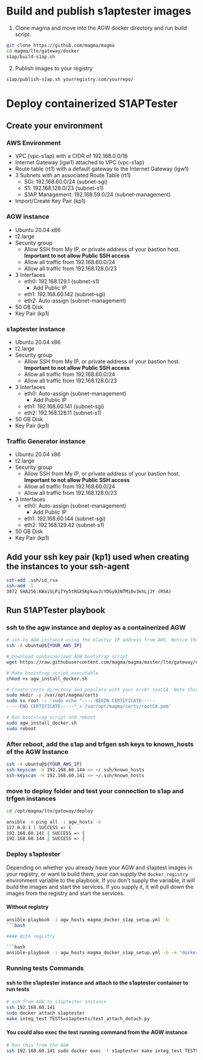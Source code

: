 # Build and publish s1aptester images

1. Clone magma and move into the AGW docker directory and run build script.

```bash
git clone https://github.com/magma/magma
cd magma/lte/gateway/docker
s1ap/build-s1ap.sh
```

2. Publish images to your registry

```bash
s1ap/publish-s1ap.sh yourregistry.com/yourrepo/
```

# Deploy containerized S1APTester

## Create your environment

### AWS Environment

- VPC (vpc-s1ap) with a CIDR of 192.168.0.0/16
- Internet Gateway (igw1) attached to VPC (vpc-s1ap)
- Route table (rt1) with a default gateway to the Internet Gateway (igw1)
- 3 Subnets with an associated Route Table (rt1)
  - SGi: 192.168.60.0/24 (subnet-sgi)
  - S1: 192.168.128.0/23 (subnet-s1)
  - S1AP Management: 192.168.59.0/24 (subnet-management)
- Import/Create Key Pair (kp1)

### AGW instance

- Ubuntu 20.04 x86
- t2.large
- Security group
  - Allow SSH from My IP, or private address of your bastion host. **Important to not allow Public SSH access**
  - Allow all traffic from 192.168.60.0/24
  - Allow all traffic from 192.168.128.0/23
- 3 Interfaces
  - eth0: 192.168.129.1 (subnet-s1)
    - Add Public IP
  - eth1: 192.168.60.142 (subnet-sgi)
  - eth2: Auto-assign (subnet-management)
- 50 GB Disk
- Key Pair (kp1)

### s1aptester instance

- Ubuntu 20.04 x86
- t2.large
- Security group
  - Allow SSH from My IP, or private address of your bastion host. **Important to not allow Public SSH access**
  - Allow all traffic from 192.168.60.0/24
  - Allow all traffic from 192.168.128.0/23
- 3 Interfaces
  - eth0: Auto-assign (subnet-management)
    - Add Public IP
  - eth1: 192.168.60.141 (subnet-sgi)
  - eth2: 192.168.128.11 (subnet-s1)
- 50 GB Disk
- Key Pair (kp1)

### Traffic Generator instance

- Ubuntu 20.04 x86
- t2.large
- Security group
  - Allow SSH from My IP, or private address of your bastion host. **Important to not allow Public SSH access**
  - Allow all traffic from 192.168.60.0/24
  - Allow all traffic from 192.168.128.0/23
- 3 Interfaces
  - eth0: Auto-assign (subnet-management)
    - Add Public IP
  - eth1: 192.168.60.144 (subnet-sgi)
  - eth2: 192.168.129.42 (subnet-s1)
- 50 GB Disk
- Key Pair (kp1)

## Add your ssh key pair (kp1) used when creating the instances to your ssh-agent

```bash
ssh-add .ssh/id_rsa
ssh-add -l
3072 SHA256:KWaiSLPiTYy5tRGXSKpkuwJcYDGy92NTMi0v3khLjJY (RSA)
```

## Run S1APTester playbook

### ssh to the agw instance and deploy as a containerized AGW

```bash
# ssh to AGW instance using the elastic IP address from AWS. Notice the '-A' argument. You must load in the key pair that you created in AWS for it to forward your ssh agent key.
ssh -A ubuntu@${YOUR_AWS_IP}

# Download containerized AGW bootstrap script
wget https://raw.githubusercontent.com/magma/magma/master/lte/gateway/deploy/agw_install_docker.sh

# Make bootstrap script executable
chmod +x agw_install_docker.sh

# Create certs directory and populate with your orc8r rootCA. Note that the certificate contents here have been omitted.
sudo mkdir -p /var/opt/magma/certs
sudo su root -c 'sudo echo "-----BEGIN CERTIFICATE-----
-----END CERTIFICATE-----" > /var/opt/magma/certs/rootCA.pem'

# Run bootstrap script and reboot
sudo agw_install_docker.sh
sudo reboot
```

### After reboot, add the s1ap and trfgen ssh keys to known_hosts of the AGW Instance

```bash
ssh -A ubuntu@${YOUR_AWS_IP}
ssh-keyscan -H 192.168.60.144 >> ~/.ssh/known_hosts
ssh-keyscan -H 192.168.60.141 >> ~/.ssh/known_hosts
```

### move to deploy folder and test your connection to s1ap and trfgen instances

```bash
cd /opt/magma/lte/gateway/deploy

ansible -m ping all -i agw_hosts -b
127.0.0.1 | SUCCESS => {
192.168.60.141 | SUCCESS => {
192.168.60.144 | SUCCESS => {
```

### Deploy s1aptester

Depending on whether you already have your AGW and s1aptest images in your registry, or want to build them, your can supply the `docker_registry` environment variable to the playbook. If you don't supply the variable, it will build the images and start the services. If you supply it, it will pull down the images from the registry and start the services.

#### Without registry

```bash
ansible-playbook -i agw_hosts magma_docker_s1ap_setup.yml -b
```bash

#### With registry

```bash
ansible-playbook -i agw_hosts magma_docker_s1ap_setup.yml -b -e "docker_registry=public.ecr.aws/yourrepo/"
```

### Running tests Commands

#### ssh to the s1aptester instance and attach to the s1aptester container to run tests

```bash
# ssh from AGW to s1aptester instance
ssh 192.168.60.141
sudo docker attach s1aptester
make integ_test TESTS=s1aptests/test_attach_detach.py
```

#### You could also exec the test running command from the AGW instance

```bash
# Run this from the AGW
ssh 192.168.60.141 sudo docker exec -t s1aptester make integ_test TESTS=s1aptests/test_attach_detach.py
```
